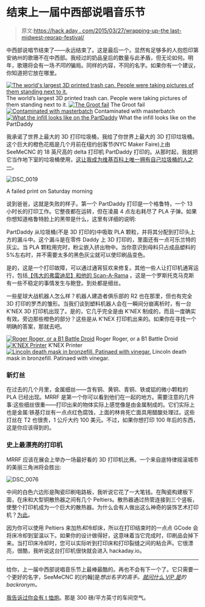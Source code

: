 # 结束上一届中西部说唱音乐节

> 原文:[https://hack aday . com/2015/03/27/wrapping-up-the last-midwest-reprap-festival/](https://hackaday.com/2015/03/27/wrapping-up-the-last-midwest-reprap-festival/)

中西部说唱节结束了——永远结束了。这是最后一个。显然有足够多的人抱怨印第安纳州的歌珊不在中西部。我经过的奶品皇后的数量与此矛盾，但无论如何。明年，歌珊将会有一场*不同的*骗局。同样的内容，不同的名字。如果你有一个建议，你知道把它放在哪里。

 [![The world's largest 3D printed trash can. People were taking pictures of them standing next to it.](../Images/9fbbc55bfcbfb7fbef15eefa80e9e55a.png "DSC_0001")](https://hackaday.com/2015/03/27/wrapping-up-the-last-midwest-reprap-festival/dsc_0001-2/) The world’s largest 3D printed trash can. People were taking pictures of them standing next to it. [![The Groot fail](../Images/972b3f2ba2773f160fd16e70afcb1462.png "DSC_0017")](https://hackaday.com/2015/03/28/speaking-can-with-open-source-hardware/dsc_0017/) The Groot fail [![Contaminated with masterbatch](../Images/47fb0eb621109fe5f063c0aef23c8bde.png "DSC_0013")](https://hackaday.com/2015/03/28/speaking-can-with-open-source-hardware/dsc_0013-2/) Contaminated with masterbatch [![What the infill looks like on the PartDaddy](../Images/b0bea4597fee61cd34028d14e362844c.png "DSC_0014")](https://hackaday.com/2015/03/28/speaking-can-with-open-source-hardware/dsc_0014-2/) What the infill looks like on the PartDaddy

我承诺了世界上最大的 3D 打印垃圾桶，我给了你世界上最大的 3D 打印垃圾桶。这个巨大的橙色花瓶是几个月前在纽约创客节(NYC Maker Faire)上由 SeeMeCNC 的 18 英尺高的 delta 打印机 PartDaddy 打印的。从那时起，我就把它当作地下室的垃圾桶使用，[这让我成为维基百科上唯一拥有自己垃圾桶的人之一](http://en.wikipedia.org/wiki/3D_printing)。

![DSC_0019](../Images/122b89de5b598208e4c8442f6cfbf9a1.png)

A failed print on Saturday morning

说到爸爸，这就是失败的样子。第一个 PartDaddy 打印是一个格鲁特，一个 13 小时长的打印工作。它整夜都在运转，但在凌晨 4 点左右耗尽了 PLA 子弹。如果你想知道格鲁特脸上的黑带是什么，这里有详细的说明:

PartDaddy 从垃圾桶(不是 3D 打印的)中吸取 PLA 颗粒，并将其分配到打印头上方的漏斗中。这个漏斗是在零件 Daddy 上 3D 打印的，里面还有一点可乐兰特的灰尘。当 PLA 颗粒用完时，粉尘嵌入挤出物中。当你意识到母料只占成品塑料的 5%左右时，并不需要太多的黑色灰尘就可以使印刷品变色。

是的，这是一个打印故障，可以通过通宵狂欢来修复。其他一些人让打印机通宵运行，包括[【伟大的弗雷迪尼】和他的 Scan-A-Rama](http://thegreatfredini.com/scan-a-rama/) 。这是一个罗斯托克马克斯有一些不稳定的事情发生与鲍登。到处都是细丝。

一些星球大战机器人怎么样？机器人建造者俱乐部的 R2 也在那里，但也有完全 3D 打印的罗杰的雏形。当我们谈到塑料机器人会在一瞬间分崩离析时，有一台 K'NEX 3D 打印机出现了。是的，它几乎完全是由 K'NEX 制成的，而且一度确实有效。旁边那些橙色的部分？这些是从 K'NEX 打印机出来的。如果你在寻找一个明确的答案，那就去吧。

 [![Roger Roger, or a B1 Battle Droid](../Images/9b2887920cff10ad487a52485d9fcfb1.png "DSC_0025")](https://hackaday.com/2015/03/27/wrapping-up-the-last-midwest-reprap-festival/dsc_0025-2/) Roger Roger, or a B1 Battle Droid [![K'NEX Printer](../Images/1742198f2f336b5867b421ad48fe1417.png "DSC_0036")](https://hackaday.com/2015/03/27/wrapping-up-the-last-midwest-reprap-festival/dsc_0036/) K’NEX Printer [![Lincoln death mask in bronzefill. Patinaed with vinegar.](../Images/0280ea705df76eb39e7a6e4c4bb5b119.png "DSC_0059")](https://hackaday.com/2015/03/27/wrapping-up-the-last-midwest-reprap-festival/dsc_0059/) Lincoln death mask in bronzefill. Patinaed with vinegar.

### 新灯丝

在过去的几个月里，金属细丝——含有铜、黄铜、青铜、铁或铝的微小颗粒的 PLA 已经出现。MRRF 是第一个你可以看到他们在一起的地方。需要注意的几件事:这些细丝很重——打印出来的物体实际上感觉像是由金属制成的。它们实际上也是金属:铁基灯丝有一点点红色腐蚀，上面的林肯死亡面具用醋酸处理过。这些灯丝在 T2 也很贵，1 公斤大约 100 美元。不过，如果你想打印 100 年后的东西，这是你应该得到的。

### 史上最漂亮的打印机

MRRF 应该在展会上举办一场最好看的 3D 打印机比赛。一个来自底特律摇滚城市的美丽三角洲将会胜出:

![DSC_0076](../Images/860b13c9fa647c073dd1550f11330181.png)

中间的白色六边形是陶瓷印刷电路板，我听说它花了一大笔钱。在陶瓷构建板下面，在床和大型铜散热器之间有几个 Peltiers。散热器通过热管连接到三个竖板，使整个打印机成为一个巨大的散热器。为什么会有人做出这么神奇的装饰艺术打印机？[为此](https://www.youtube.com/watch?v=6ahLXx721g0&feature=youtu.be)。

因为你可以使用 Peltiers 来加热*和*冷却床，所以在打印结束时的一点点 GCode 会将床冷却到室温以下。如果你的设计做得好，这意味着当它完成时，印刷品会掉下来。当打印床冷却时，您可以实际听到打印床和打印裂缝之间的粘合声。它很漂亮，很酷，我听说这台打印机很快就会进入 hackaday.io。

* * *

给你，上一届中西部说唱音乐节上最棒最酷的。再也不会有下一个了。它只需要一个更好的名字，SeeMeCNC 的[约翰]是*想出名字的高手。[就问什么 VIP 是](https://github.com/seemecnc/VIP)的 backronym。*

[我告诉过你会有 t 恤炮](https://www.youtube.com/watch?v=HcsHF8TWv5g)。那是 300 磅/平方英寸的车间空气。
